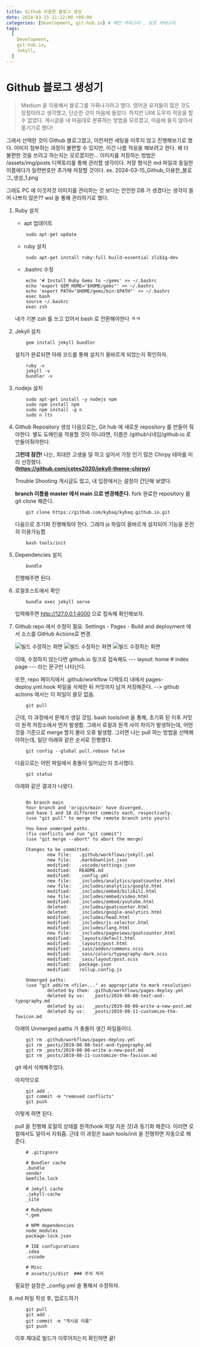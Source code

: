 ```yaml
---
title: Github 이용한 블로그 생성
date: 2024-03-15 11:22:00 +09:00
categories: [Development, git-hub.io] # 메인 카테고리 , 보조 카테고리
tags:
  [
    Development,
    git-hub.io,
    Jekyll,
  ]
---
```


# Github 블로그 생성기

>Medium 을 이용해서 블로그를 가꿔나가려고 했다.
>영어권 유저들이 많은 것도 장점이라고 생각했고, 단순한 것이 마음에 들었다.
>하지만 UI에 도무지 적응을 할 수 없었다. 게시글을 내 마음대로 분류하는 방법을 모르겠고, 마음에 들지 않아서 옮기기로 했다!

그래서 선택한 것이 Github 블로그였고, 이런저런 세팅을 미루지 않고 진행해보기로 했다.
이미지 첨부하는 과정이 불편할 수 있지만, 이건 나름 적응을 해보려고 한다.
왜 더 불편한 것을 쓰려고 하는지는 모르겠지만...
이미지를 저장하는 방법은 /assets/img/posts 디렉토리를 통해 관리할 생각이다.
저장 형식은 md 파일과 동일한 이름에다가 일련번호만 추가해 저장할 것이다.
ex. 2024-03-15_Github_이용한_블로그_생성_1.png

그래도 PC 에 이것저것 이미지를 관리하는 것 보다는 안전한 DB 가 생겼다는 생각이 들어 나쁘지 않은??
wsl 을 통해 관리하기로 했다.

1. Ruby 설치

	- apt 업데이트
	```shell
		sudo apt-get update
	```

	- ruby 설치
	```shell
		sudo apt-get install ruby-full build-essential zlib1g-dev
	```
	- .bashrc 수정
	```shell
		echo '# Install Ruby Gems to ~/gems' >> ~/.bashrc
		echo 'export GEM_HOME="$HOME/gems"' >> ~/.bashrc
		echo 'export PATH="$HOME/gems/bin:$PATH"' >> ~/.bashrc
		exec bash
		source ~/.bashrc
		exec zsh
	```

	내가 기본 zsh 를 쓰고 있어서 bash 로 전환해야한다 ㅋㅋ

2. Jekyll 설치

    ```shell
    	gem install jekyll bundler
    ```

	설치가 완료되면 아래 코드를 통해 설치가 올바르게 되었는지 확인하자.

	```shell
		ruby -v
		jekyll -v
		bundler -v
	```

3. nodejs 설치

	```shell
		sudo apt-get install -y nodejs npm
		sudo npm install npm
		sudo npm install -g n
		sudo n lts
	```

	  
4. Github Repository 생성
	다음으로는, Git hub 에 새로운 repository 를 만들어 줘야한다.
	별도 도메인을 적용할 것이 아니라면, 이름은 /github닉네임/github.io 로 만들어줘야한다.  

	**그런데 잠깐!**
	나는, 최대한 고생을 덜 하고 싶어서 가장 인기 많은 Chirpy 테마를 미리 선정했다.  
	**(https://github.com/cotes2020/jekyll-theme-chirpy)**

	Trouble Shooting 게시글도 많고, 내 입장에서는 설정이 간단해 보였다.
	
	**branch 이름을 master 에서 main 으로 변경해준다.**
	fork 완료한 repository 를 git clone 해준다.

	```shell
		git clone https://github.com/kybaq/kybaq.github.io.git
	```

	다음으로 초기화 진행해줘야 한다. 그래야 js 파일이 올바르게 설치되어 기능을 온전히 이용가능함.
	```shell
		bash tools/init
	```

	
5. Dependencies 설치
	```shell
		bundle
	```
	진행해주면 된다.

6. 로컬호스트에서 확인
	```shell
		bundle exec jekyll serve
	```
	입력해주면 http://127.0.0.1:4000 으로 접속해 확인해보자.

7. Github repo 에서 수정이 필요.
	Settings - Pages - Build and deployment 에서 소스를 GitHub Actions로 변경.

	<img src="https://kybaq.github.io/assets/img/posts/2024-03-15-Github-이용한-블로그-생성-1.png" alt="빌드 수정하는 화면">

	<img src="https://kybaq.github.io/assets/img/posts/2024-03-15-Github-이용한-블로그-생성-2.png" alt="빌드 수정하는 화면">

	<img src="https://kybaq.github.io/assets/img/posts/2024-03-15-Github-이용한-블로그-생성-3.png" alt="빌드 수정하는 화면">

	이때, 수정하지 않는다면 github.io 링크로 접속해도
	--- layout: home # index page --- 라는 문구만 나타난다.

	또한, repo 페이지에서 .github/workflow 디렉토리 내에서 pages-deploy.yml.hook 파일을 삭제한 뒤
	커밋까지 남겨 저장해준다. --> github actions 에서는 이 파일이 쓸모 없음.

	```shell
		git pull
	```

	근데, 이 과정에서 문제가 생길 것임.
	bash tools/init 을 통해, 초기화 된 이후 커밋이 원격 저장소에서 먼저 발생함.
	그래서 로컬과 원격 사이 차이가 발생하는데, 어떤 것을 기준으로 merge 할지 몰라 오류 발생함.
	그러면 나는 pull 하는 방법을 선택해야하는데, 일단 아래와 같은 순서로 진행했다.

	```shell
		git config --global pull.rebase false
	```

	다음으로는 어떤 파일에서 충돌이 일어났는지 조사했다.

	```shell
		git status
	```

	아래와 같은 결과가 나왔다.

	```shell

		On branch main
		Your branch and 'origin/main' have diverged,
		and have 1 and 18 different commits each, respectively.
		(use "git pull" to merge the remote branch into yours)

		You have unmerged paths.
		(fix conflicts and run "git commit")
		(use "git merge --abort" to abort the merge)

		Changes to be committed:
				new file:   .github/workflows/jekyll.yml
				new file:   .markdownlint.json
				modified:   .vscode/settings.json
				modified:   README.md
				modified:   _config.yml
				new file:   _includes/analytics/goatcounter.html
				new file:   _includes/analytics/google.html
				modified:   _includes/embed/bilibili.html
				new file:   _includes/embed/video.html
				modified:   _includes/embed/youtube.html
				deleted:    _includes/goatcounter.html
				deleted:    _includes/google-analytics.html
				modified:   _includes/head.html
				modified:   _includes/js-selector.html
				modified:   _includes/lang.html
				new file:   _includes/pageviews/goatcounter.html
				modified:   _layouts/default.html
				modified:   _layouts/post.html
				modified:   _sass/addon/commons.scss
				modified:   _sass/colors/typography-dark.scss
				modified:   _sass/layout/post.scss
				modified:   package.json
				modified:   rollup.config.js

		Unmerged paths:
		(use "git add/rm <file>..." as appropriate to mark resolution)
				deleted by them: .github/workflows/pages-deploy.yml
				deleted by us:   _posts/2019-08-08-text-and-typography.md
				deleted by us:   _posts/2019-08-08-write-a-new-post.md
				deleted by us:   _posts/2019-08-11-customize-the-favicon.md
	```

	아래의 Unmerged paths 가 충돌이 생긴 파일들이다.

	```shell
		git rm .github/workflows/pages-deploy.yml
		git rm _posts/2019-08-08-text-and-typography.md
		git rm _posts/2019-08-08-write-a-new-post.md
		git rm _posts/2019-08-11-customize-the-favicon.md
	```

	git 에서 삭제해주었다.

	마지막으로 

	```shell
		git add .
		git commit -m "removed conflicts"
		git push
	```

	이렇게 하면 된다.

	pull 을 진행해 로컬의 상태를 원격(hook 파일 지운 것)과 동기화 해준다.
	이러면 로컬에서도 알아서 지워줌. 근데 이 과정은 bash tools/init 을 진행하면 자동으로 해준다.

	```shell
		# .gitignore

		# Bundler cache
		.bundle
		vendor
		Gemfile.lock
		
		# Jekyll cache
		.jekyll-cache
		_site
		
		# RubyGems
		*.gem
		
		# NPM dependencies
		node_modules
		package-lock.json
		
		# IDE configurations
		.idea
		.vscode
		
		# Misc
		# assets/js/dist  ### 주석 처리
	```

	필요한 설정은 _config.yml 을 통해서 수정하자.

8. md 파일 작성 후, 업로드하기
	```shell
		git pull
		git add .
		git commit -m "게시글 이름"
		git push
	```
	
	이후 제대로 빌드가 이루어지는지 확인하면 끝!